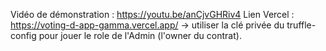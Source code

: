 Vidéo de démonstration : https://youtu.be/anCjvGHRiv4
Lien Vercel : https://voting-d-app-gamma.vercel.app/
  -> utiliser la clé privée du truffle-config pour jouer le role de l'Admin (l'owner du contrat).

